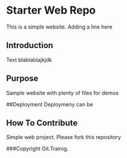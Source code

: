 # Starter Web Repo

This is a simple website. Adding a line here

## Introduction

Text blablablajkjdk

## Purpose

Sample website with plenty of files for demos

##Deployment
Deploymeny can be 

## How To Contribute

Simple web project. Please fork this repository

###Copyright
Git.Trainig.
